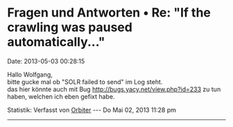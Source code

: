 Fragen und Antworten • Re: \"If the crawling was paused automatically\...\"
===========================================================================

Date: 2013-05-03 00:28:15

Hallo Wolfgang,\
bitte gucke mal ob \"SOLR failed to send\" im Log steht.\
das hier könnte auch mit Bug <http://bugs.yacy.net/view.php?id=233> zu
tun haben, welchen ich eben gefixt habe.

Statistik: Verfasst von
[Orbiter](http://forum.yacy-websuche.de/memberlist.php?mode=viewprofile&u=2)
--- Do Mai 02, 2013 11:28 pm

------------------------------------------------------------------------
